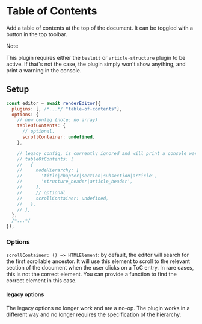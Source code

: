 # Table of Contents

Add a table of contents at the top of the document. It can be toggled with a button in the top toolbar.

> [!NOTE]
> This plugin requires either the `besluit` or `article-structure` plugin to be
> active. If that's not the case, the plugin simply won't show anything, and print
> a warning in the console.

## Setup

```javascript
const editor = await renderEditor({
  plugins: [, /*...*/ "table-of-contents"],
  options: {
    // new config (note: no array)
    tableOfContents: {
      // optional.
      scrollContainer: undefined,
    },

    // legacy config, is currently ignored and will print a console warning
    // tableOfContents: [
    //   {
    //     nodeHierarchy: [
    //       'title|chapter|section|subsection|article',
    //       'structure_header|article_header',
    //     ],
    //     // optional
    //     scrollContainer: undefined,
    //   },
    // ],
  },
  /*...*/
});
```

### Options

`scrollContainer: () => HTMLElement`: by default, the editor will search for the first scrollable
ancestor. It will use this element to scroll to the relevant section of the document when the user clicks on a ToC entry.
In rare cases, this is not the correct element. You can provide a function to
find the correct element in this case.

#### legacy options

The legacy options no longer work and are a no-op. The plugin works in
a different way and no longer requires the specification of the hierarchy.
